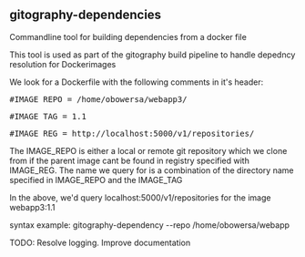 gitography-dependencies
-----------------------

Commandline tool for building dependencies from a docker file

This tool is used as part of the gitography build pipeline to handle depedncy
resolution for Dockerimages


We look for a Dockerfile with the following comments in it's header:

<pre>#IMAGE_REPO = /home/obowersa/webapp3/</pre>
<pre>#IMAGE_TAG = 1.1</pre>
<pre>#IMAGE_REG = http://localhost:5000/v1/repositories/</pre>
The IMAGE_REPO is either a local or remote git repository which we clone from if
the parent image cant be found in registry specified with IMAGE_REG. The name we query
for is a combination of the directory name specified in IMAGE_REPO and the
IMAGE_TAG

In the above, we'd query localhost:5000/v1/repositories for the image
webapp3:1.1


syntax example:
gitography-dependency --repo /home/obowersa/webapp

TODO:
Resolve logging. 
Improve documentation

